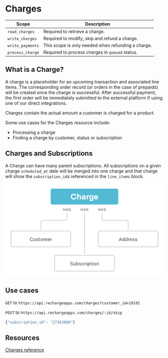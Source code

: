 # Charges

|Scope|Description|
|-|-|
|`read_charges`| Required to retrieve a charge.|
|`write_charges`| Required to modify, skip and refund a charge.|
|`write_payments`| This scope is only needed when refunding a charge.|
|`process_charge`| Required to process charges in `queued` status.|

## What is a Charge?

A charge is a placeholder for an upcoming transaction and associated line items. The corresponding order record (or orders in the case of prepaids) will be created once the charge is successful. After successful payment, the first order will be immediately submitted to the external platform if using one of our direct integrations. 

Charges contain the actual amount a customer is charged for a product.

Some use cases for the Charges resource include:
- Processing a charge
- Finding a charge by customer, status or subscription

## Charges and Subscriptions
A Charge can have many parent subscriptions. All subscriptions on a given charge `scheduled_at` date will be merged into one charge and that charge will show the `subscription_id`s referenced in the `line_items` block.

![charges](assets/images/charge.png)

## Use cases

<!--
type: tab
title: Retrieve a charge by customer_id
-->

`GET` to `https://api.rechargeapps.com/charges?customer_id=10101`

<!--
type: tab
title: Skip a charge
-->

`POST` to `https://api.rechargeapps.com/charges/:id/skip`

```js
{"subscription_id": "27363808"}
```
<!-- type: tab-end -->

## Resources
[Charges reference](https://developer.rechargepayments.com/#charges)